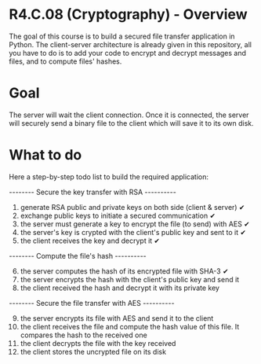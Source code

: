 # R4.C.08 (Cryptography) - Overview

The goal of this course is to build a secured file transfer application in Python.
The client-server architecture is already given in this repository, all you have to do is to add your code to encrypt and decrypt messages and files, and to compute files' hashes.

# Goal

The server will wait the client connection. Once it is connected, the server will securely send a binary file to the client which will save it to its own disk.

# What to do

Here a step-by-step todo list to build the required application:

-------- Secure the key transfer with RSA ----------

1. generate RSA public and private keys on both side (client & server) ✔
2. exchange public keys to initiate a secured communication ✔
3. the server must generate a key to encrypt the file (to send) with AES ✔
4. the server's key is crypted with the client's public key and sent to it ✔
5. the client receives the key and decrypt it ✔

-------- Compute the file's hash ----------

6. the server computes the hash of its encrypted file with SHA-3 ✔
7. the server encrypts the hash with the client's public key and send it
8. the client received the hash and decrypt it with its private key

-------- Secure the file transfer with AES ----------

9. the server encrypts its file with AES and send it to the client
10. the client receives the file and compute the hash value of this file. It compares the hash to the received one
11. the client decrypts the file with the key received
12. the client stores the uncrypted file on its disk
